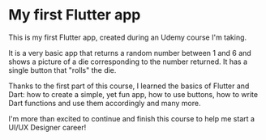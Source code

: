 # My first Flutter app

This is my first Flutter app, created during an Udemy course I'm taking.

It is a very basic app that returns a random number between 1 and 6 and shows a picture of a die corresponding to the number returned. It has a single button that "rolls" the die.

Thanks to the first part of this course, I learned the basics of Flutter and Dart: how to create a simple, yet fun app, how to use buttons, how to write Dart functions and use them accordingly and many more.

I'm more than excited to continue and finish this course to help me start a UI/UX Designer career!